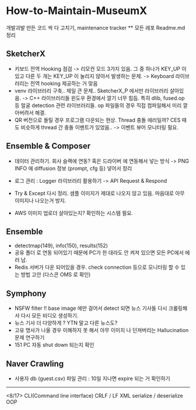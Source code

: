 # How-to-Maintain-MuseumX
개발괴발 만든 코드 싹 다 고치기, maintenance tracker 
** 모든 레포 Readme.md 정리 

## SketcherX 
- 키보드 전역 Hooking 점검
    -> 리모컨 모드 3가지 있음. 그 중 하나가 KEY_UP 이 있고 다른 두 개는 KEY_UP 이 눌리지 않아서 발생하는 문제.
    -> Keyboard 라이브러리는 전역 hooking 제공하는 거 맞음
- venv 라이브러리 구축.. 제일 큰 문제.. SketcherX_P 에서만 라이브러리 살아있음.
    -> C++ 라이브러리들 윈도우 환경에서 깔기 너무 힘듬. 특히 dlib, fused.op 등 얼굴 detection 관련 라이브러리들.
      op 파일들의 경우 직접 컴파일해서 미리 깔아버려서 해결.
- QR 버전으로 돌릴 경우 프로그램 다운되는 현상. Thread 충돌 에러일까? CES 때도 비슷하게 thread 간 충돌 이벤트가 있었음..
  -> 이벤트 뷰어 모니터링 필요.

## Ensemble & Composer 
- 데이터 관리하기. 회사 슬랙에 연동? 혹은 드라이버 에 연동해서 넣는 방식
    -> PNG INFO 에 diffusion 정보 (prompt, cfg 등) 넣어서 정리
- 로그 관리 : Logger 라이브러리 활용하기
    -> API Request & Respond 
    
- Try & Except 다시 정리. 샘플 이미지가 제대로 나오지 않고 있음. 마음대로 아무 이미지나 나오는거 방지.
- AWS 이미지 업로더 살아있는지? 확인하는 시스템 필요.

## Ensemble
- detectmap(149), info(150), results(152)
- 공유 폴더 로 연동 되어있기 때문에 PC가 한 대라도 안 켜져 있으면 모든 PC에서 에러 남.
- Redis 서버가 다운 되어있을 경우. check connection 등으로 모니터링 할 수 있는 방법 고안 (다스콘 OMS 로 확인)


## Symphony
- NSFW filter !! base image 에만 걸어서 detect 되면 뉴스 기사들 다시 크롤링해서 다시 모든 비디오 생성하기.
- 뉴스 기사 더 다양하게 ? YTN 말고 다른 뉴스도?
- 고유 명사가 나올 경우 이해하지 못 해서 아무 이미지 나 던져버리는 Hallucination 문제 연구하기
- 151 PC 자동 shut down 되는지 확인 

## Naver Crawling 
- 사용자 db (guest.csv) 파일 관리 : 10일 지나면 expire 되는 거 확인하기


---

<8/17>
CLI(Command line interface)
CRLF / LF
XML serialize / deserialize 
OOP 
